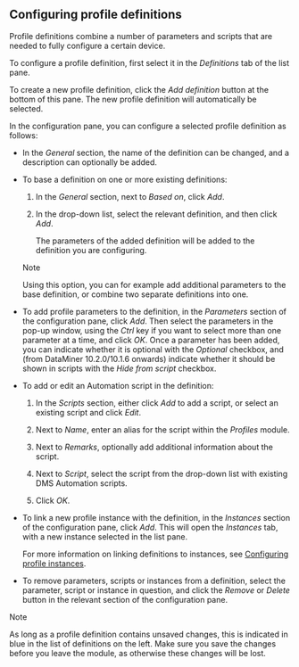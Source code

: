 ## Configuring profile definitions

Profile definitions combine a number of parameters and scripts that are needed to fully configure a certain device.

To configure a profile definition, first select it in the *Definitions* tab of the list pane.

To create a new profile definition, click the *Add definition* button at the bottom of this pane. The new profile definition will automatically be selected.

In the configuration pane, you can configure a selected profile definition as follows:

- In the *General* section, the name of the definition can be changed, and a description can optionally be added.

- To base a definition on one or more existing definitions:

    1. In the *General* section, next to *Based on*, click *Add*.

    2. In the drop-down list, select the relevant definition, and then click *Add*.

        The parameters of the added definition will be added to the definition you are configuring.

    > [!NOTE]
    > Using this option, you can for example add additional parameters to the base definition, or combine two separate definitions into one.

- To add profile parameters to the definition, in the *Parameters* section of the configuration pane, click *Add*. Then select the parameters in the pop-up window, using the *Ctrl* key if you want to select more than one parameter at a time, and click *OK*. Once a parameter has been added, you can indicate whether it is optional with the *Optional* checkbox, and (from DataMiner 10.2.0/10.1.6 onwards) indicate whether it should be shown in scripts with the *Hide from script* checkbox.

- To add or edit an Automation script in the definition:

    1. In the *Scripts* section, either click *Add* to add a script, or select an existing script and click *Edit*.

    2. Next to *Name*, enter an alias for the script within the *Profiles* module.

    3. Next to *Remarks*, optionally add additional information about the script.

    4. Next to *Script*, select the script from the drop-down list with existing DMS Automation scripts.

    5. Click *OK*.

- To link a new profile instance with the definition, in the *Instances* section of the configuration pane, click *Add*. This will open the *Instances* tab, with a new instance selected in the list pane.

    For more information on linking definitions to instances, see [Configuring profile instances](Configuring_profile_instances.md).

- To remove parameters, scripts or instances from a definition, select the parameter, script or instance in question, and click the *Remove* or *Delete* button in the relevant section of the configuration pane.

> [!NOTE]
> As long as a profile definition contains unsaved changes, this is indicated in blue in the list of definitions on the left. Make sure you save the changes before you leave the module, as otherwise these changes will be lost.
>
